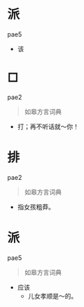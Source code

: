 # 派
pae5
- 该

# □
pae2
> 如皋方言词典
- 打；再不听话就～你！

# 排
pae2
> 如皋方言词典
- 指女孩粗莽。

# 派
pae5
> 如皋方言词典
- 应该
  - 儿女孝顺是～的。
